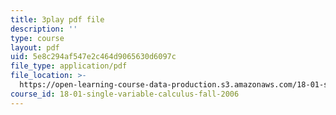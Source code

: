 ```yaml
---
title: 3play pdf file
description: ''
type: course
layout: pdf
uid: 5e8c294af547e2c464d9065630d6097c
file_type: application/pdf
file_location: >-
  https://open-learning-course-data-production.s3.amazonaws.com/18-01-single-variable-calculus-fall-2006/5e8c294af547e2c464d9065630d6097c_kCPVBl953eY.pdf
course_id: 18-01-single-variable-calculus-fall-2006
---
```

